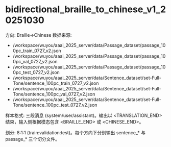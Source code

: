 # bidirectional_braille_to_chinese_v1_20251030
方向: Braille→Chinese
数据来源:
- /workspace/wuyou/aaai_2025_server/data/Passage_dataset/passage_100pc_train_0727_v2.json
- /workspace/wuyou/aaai_2025_server/data/Passage_dataset/passage_100pc_val_0727_v2.json
- /workspace/wuyou/aaai_2025_server/data/Passage_dataset/passage_100pc_test_0727_v2.json
- /workspace/wuyou/aaai_2025_server/data/Sentence_dataset/set-Full-Tone/sentence_100pc_train_0727_v2.json
- /workspace/wuyou/aaai_2025_server/data/Sentence_dataset/set-Full-Tone/sentence_100pc_val_0727_v2.json
- /workspace/wuyou/aaai_2025_server/data/Sentence_dataset/set-Full-Tone/sentence_100pc_test_0727_v2.json

样本格式: 三段消息 (system/user/assistant)。输出以 <TRANSLATION_END> 结束，输入侧根据模态包含 <BRAILLE_END> 或 <CHINESE_END>。

划分: 8:1:1 (train:validation:test)。每个方向下分别输出 sentence_* 与 passage_* 三个切分文件。
